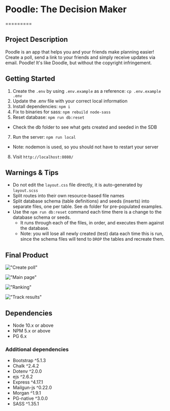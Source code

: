 # Poodle: The Decision Maker
=========

## Project Description

Poodle is an app that helps you and your friends make planning easier!
Create a poll, send a link to your friends and simply receive updates via email.
Poodle! It's like Doodle, but without the copyright infringement.


## Getting Started

1. Create the `.env` by using `.env.example` as a reference: `cp .env.example .env`
2. Update the .env file with your correct local information 
3. Install dependencies: `npm i`
4. Fix to binaries for sass: `npm rebuild node-sass`
5. Reset database: `npm run db:reset`
  - Check the db folder to see what gets created and seeded in the SDB
7. Run the server: `npm run local`
  - Note: nodemon is used, so you should not have to restart your server
8. Visit `http://localhost:8080/`

## Warnings & Tips

- Do not edit the `layout.css` file directly, it is auto-generated by `layout.scss`
- Split routes into their own resource-based file names
- Split database schema (table definitions) and seeds (inserts) into separate files, one per table. See `db` folder for pre-populated examples. 
- Use the `npm run db:reset` command each time there is a change to the database schema or seeds. 
  - It runs through each of the files, in order, and executes them against the database. 
  - Note: you will lose all newly created (test) data each time this is run, since the schema files will tend to `DROP` the tables and recreate them.


## Final Product

!["Create poll"](https://github.com/Shoumik-Chowdhury/midterm_project/blob/master/public/image/create_poll.png)

!["Main page"](https://github.com/Shoumik-Chowdhury/midterm_project/blob/master/public/image/index_page.png)

!["Ranking"](https://github.com/Shoumik-Chowdhury/midterm_project/blob/master/public/image/ranking.png)

!["Track results"](https://github.com/Shoumik-Chowdhury/midterm_project/blob/master/public/image/results.png)

## Dependencies

- Node 10.x or above
- NPM 5.x or above
- PG 6.x

### Additional dependencies

- Bootstrap ^5.1.3
- Chalk ^2.4.2
- Dotenv ^2.0.0
- ejs ^2.6.2
- Express ^4.17.1
- Mailgun-js ^0.22.0
- Morgan ^1.9.1
- PG-native ^3.0.0
- SASS ^1.35.1
